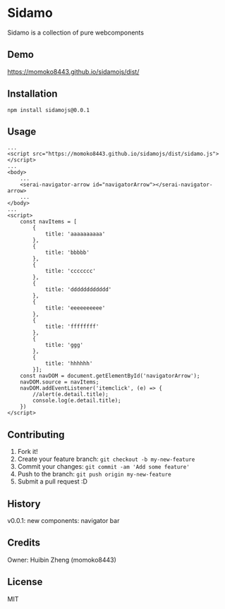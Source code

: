 # Sidamo

Sidamo is a collection of pure webcomponents

## Demo
https://momoko8443.github.io/sidamojs/dist/

## Installation
```
npm install sidamojs@0.0.1
```

## Usage
```
...
<script src="https://momoko8443.github.io/sidamojs/dist/sidamo.js"></script>
...
<body>
    ...
    <serai-navigator-arrow id="navigatorArrow"></serai-navigator-arrow>
    ...
</body>
...
<script>
    const navItems = [
        {
            title: 'aaaaaaaaaa'
        }, 
        {
            title: 'bbbbb'
        }, 
        {
            title: 'ccccccc'
        },
        {
            title: 'dddddddddddd'
        },
        {
            title: 'eeeeeeeeee'
        },
        {
            title: 'ffffffff'
        },
        {
            title: 'ggg'
        },
        {
            title: 'hhhhhh'
        }];
    const navDOM = document.getElementById('navigatorArrow');
    navDOM.source = navItems;
    navDOM.addEventListener('itemclick', (e) => {
        //alert(e.detail.title);
        console.log(e.detail.title);
    })
</script>
```

## Contributing

1. Fork it!
2. Create your feature branch: `git checkout -b my-new-feature`
3. Commit your changes: `git commit -am 'Add some feature'`
4. Push to the branch: `git push origin my-new-feature`
5. Submit a pull request :D

## History

v0.0.1: new components: navigator bar

## Credits

Owner: Huibin Zheng (momoko8443)

## License
MIT